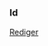 ### Id

[Rediger](https://github.com/FMDatahub/DataDictionary/tree/main/Properties/Administratively/Id.md)
